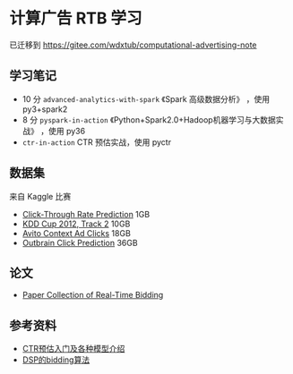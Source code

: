 # 计算广告 RTB 学习

已迁移到 https://gitee.com/wdxtub/computational-advertising-note


## 学习笔记

+ 10 分 `advanced-analytics-with-spark` 《Spark 高级数据分析》 ，使用 py3+spark2
+ 8 分 `pyspark-in-action` 《Python+Spark2.0+Hadoop机器学习与大数据实战》 ，使用 py36
+ `ctr-in-action` CTR 预估实战，使用 pyctr


## 数据集

来自 Kaggle 比赛

+ [Click-Through Rate Prediction](https://www.kaggle.com/c/avazu-ctr-prediction/data) 1GB
+ [KDD Cup 2012, Track 2](https://www.kaggle.com/c/kddcup2012-track2/data) 10GB
+ [Avito Context Ad Clicks](https://www.kaggle.com/c/avito-context-ad-clicks/data) 18GB
+ [Outbrain Click Prediction](https://www.kaggle.com/c/outbrain-click-prediction/data) 36GB

## 论文

+ [Paper Collection of Real-Time Bidding](https://github.com/wnzhang/rtb-papers)

## 参考资料

+ [CTR预估入门及各种模型介绍](https://www.mayi888.com/archives/54482)
+ [DSP的bidding算法](http://www.huxmarket.com/detail/2966)

